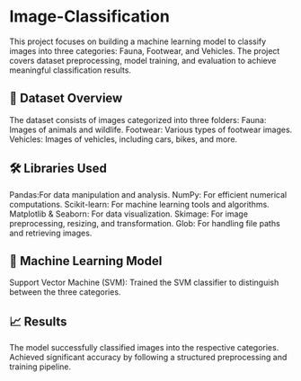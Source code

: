 # Image-Classification 
This project focuses on building a machine learning model to classify images into three categories: Fauna, Footwear, and Vehicles. The project covers dataset preprocessing, model training, and evaluation to achieve meaningful classification results. 
## 📁 Dataset Overview
The dataset consists of images categorized into three folders: Fauna: Images of animals and wildlife. Footwear: Various types of footwear images. Vehicles: Images of vehicles, including cars, bikes, and more.
## 🛠️ Libraries Used 
Pandas:For data manipulation and analysis. 
NumPy: For efficient numerical computations. 
Scikit-learn: For machine learning tools and algorithms. 
Matplotlib & Seaborn: For data visualization.
Skimage: For image preprocessing, resizing, and transformation.
Glob: For handling file paths and retrieving images.
## 🤖 Machine Learning Model 
Support Vector Machine (SVM): Trained the SVM classifier to distinguish between the three categories. 
## 📈 Results 
The model successfully classified images into the respective categories. 
Achieved significant accuracy by following a structured preprocessing and training pipeline.
